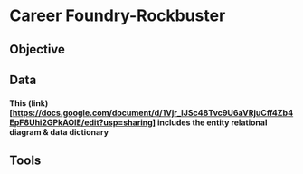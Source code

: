 # Career Foundry-Rockbuster
## Objective
#### 
## Data
####
####
#### This (link)[https://docs.google.com/document/d/1Vjr_IJSc48Tvc9U6aVRjuCff4Zb4EpF8Uhi2GPkAOIE/edit?usp=sharing] includes the entity relational diagram & data dictionary
## Tools
####
